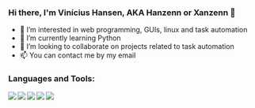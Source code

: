 ### Hi there, I'm Vinícius Hansen, AKA Hanzenn or Xanzenn 👋

- 👀 I’m interested in web programming, GUIs, linux and task automation
- 🌱 I’m currently learning Python
- 💞️ I’m looking to collaborate on projects related to task automation
- 📫 You can contact me by my email

### Languages and Tools:

<img align='left' src='https://img.shields.io/badge/Python-3776AB?style=for-the-badge&logo=python&logoColor=white' >
<img align='left' src='https://img.shields.io/badge/HTML5-E34F26?style=for-the-badge&logo=html5&logoColor=white' >
<img align='left' src='https://img.shields.io/badge/CSS3-1572B6?style=for-the-badge&logo=css3&logoColor=white' >
<img align='left' src='https://img.shields.io/badge/Linux-FCC624?style=for-the-badge&logo=linux&logoColor=black' >
<img align='left' src='https://img.shields.io/badge/Visual_Studio_Code-0078D4?style=for-the-badge&logo=visual%20studio%20code&logoColor=white' >
